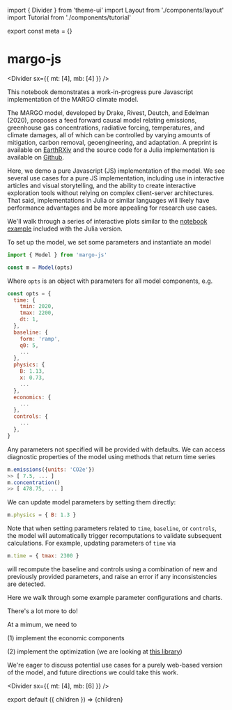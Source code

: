 import { Divider } from 'theme-ui'
import Layout from './components/layout'
import Tutorial from './components/tutorial'

export const meta = {}

# margo-js

<Divider sx={{ mt: [4], mb: [4] }} />

This notebook demonstrates a work-in-progress pure Javascript implementation of the MARGO climate model.

The MARGO model, developed by Drake, Rivest, Deutch, and Edelman (2020), proposes a feed forward causal model relating emissions, greenhouse gas concentrations, radiative forcing, temperatures, and climate damages, all of which can be controlled by varying amounts of mitigation, carbon removal, geoengineering, and adaptation. A preprint is available on [EarthRXiv](https://eartharxiv.org/5bgyc) and the source code for a Julia implementation is available on [Github](https://github.com/hdrake/ClimateMARGO.jl).

Here, we demo a pure Javascript (JS) implementation of the model. We see several use cases for a pure JS implementation, including use in interactive articles and visual storytelling, and the ability to create interactive exploration tools without relying on complex client-server architectures. That said, implementations in Julia or similar languages will likely have performance advantages and be more appealing for research use cases.

We'll walk through a series of interactive plots similar to the [notebook example](https://github.com/hdrake/ClimateMARGO.jl/blob/master/examples/tutorial.ipynb) included with the Julia version.

To set up the model, we set some parameters and instantiate an model

```js
import { Model } from 'margo-js'

const m = Model(opts)
```

Where `opts` is an object with parameters for all model components, e.g.

```js
const opts = {
  time: {
    tmin: 2020,
    tmax: 2200,
    dt: 1,
  },
  baseline: {
    form: 'ramp',
    q0: 5,
    ...
  },
  physics: {
    B: 1.13,
    x: 0.73,
    ...
  },
  economics: {
    ...
  },
  controls: {
    ...
  },
}
```

Any parameters not specified will be provided with defaults. We can access diagnostic properties of the model using methods that return time series

```js
m.emissions({units: 'CO2e'})
>> [ 7.5, ... ]
m.concentration()
>> [ 478.75, ... ]
```

We can update model parameters by setting them directly:

```js
m.physics = { B: 1.3 }
```

Note that when setting parameters related to `time`, `baseline`, or `controls`, the model will automatically trigger recomputations to validate subsequent calculations. For example, updating parameters of `time` via

```js
m.time = { tmax: 2300 }
```

will recompute the baseline and controls using a combination of new and previously provided parameters, and raise an error if any inconsistencies are detected.

Here we walk through some example parameter configurations and charts.

<Tutorial />

There's a lot more to do!

At a mimum, we need to

(1) implement the economic components

(2) implement the optimization (we are looking at [this library](https://github.com/tab58/ndarray-optimization))

We're eager to discuss potential use cases for a purely web-based version of the model, and future directions we could take this work.

<Divider sx={{ mt: [4], mb: [6] }} />

export default ({ children }) => <Layout meta={meta}>{children}</Layout>
